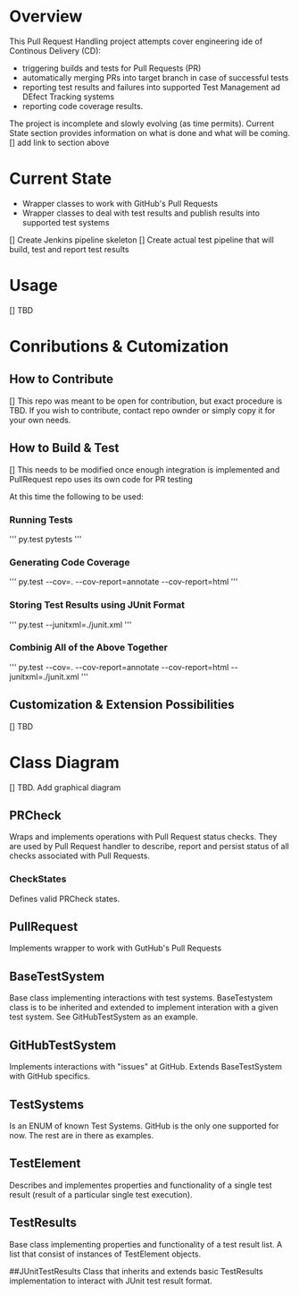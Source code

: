 # Overview
This Pull Request Handling project attempts cover engineering ide of Continous Delivery (CD):
- triggering builds and tests for Pull Requests (PR)
- automatically merging PRs into target branch in case of successful tests
- reporting test results and failures into supported Test Management ad DEfect Tracking systems
- reporting code coverage results.

The project is incomplete and slowly evolving (as time permits). Current State section provides information on what is done and what will be coming.
[] add link to section above

# Current State
- Wrapper classes to work with GitHub's Pull Requests
- Wrapper classes to deal with test results and publish results into supported test systems

[] Create Jenkins pipeline skeleton
[] Create actual test pipeline that will build, test and report test results

# Usage
[] TBD

# Conributions & Cutomization
## How to Contribute
[] This repo was meant to be open for contribution, but exact procedure is TBD. If you wish to contribute, contact repo ownder or simply copy it for your own needs.

## How to Build & Test
[] This needs to be modified once enough integration is implemented and PullRequest repo uses its own code for PR testing

At this time the following to be used:
### Running Tests
'''
py.test pytests
'''

### Generating Code Coverage
'''
py.test --cov=. --cov-report=annotate --cov-report=html
'''

### Storing Test Results using JUnit Format
'''
py.test --junitxml=./junit.xml
'''

### Combinig All of the Above Together
'''
py.test --cov=. --cov-report=annotate --cov-report=html --junitxml=./junit.xml
'''

## Customization & Extension Possibilities
[] TBD

# Class Diagram
[] TBD. Add graphical diagram

## PRCheck
Wraps and implements operations with Pull Request status checks. They are used by Pull Request handler to describe, report and persist status of all checks associated with Pull Requests. 

### CheckStates
Defines valid PRCheck states.

## PullRequest
Implements wrapper to work with GutHub's Pull Requests

## BaseTestSystem
Base class implementing interactions with test systems.
BaseTestystem class is to be inherited and extended to implement interation with a given test system. See GitHubTestSystem as an example.

## GitHubTestSystem
Implements interactions with "issues" at GitHub. Extends BaseTestSystem with GitHub specifics.


## TestSystems
Is an ENUM of known Test Systems. GitHub is the only one supported for now. The rest are in there as examples.

## TestElement
Describes and implementes properties and functionality of a single test result (result of a particular single test execution).

## TestResults
Base class implementing properties and functionality of a test result list. A list that consist of instances of TestElement objects.

##JUnitTestResults
Class that inherits and extends basic TestResults implementation to interact with JUnit test result format.
